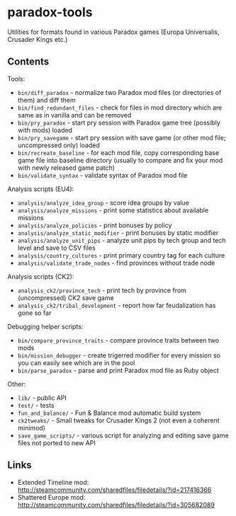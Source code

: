 paradox-tools
=============

Utilities for formats found in various Paradox games (Europa Universalis, Crusader Kings etc.)

Contents
--------

Tools:

* `bin/diff_paradox` - normalize two Paradox mod files (or directories of them) and diff them
* `bin/find_redundant_files` - check for files in mod directory which are same as in vanilla and can be removed
* `bin/pry_paradox` - start pry session with Paradox game tree (possibly with mods) loaded
* `bin/pry_savegame` - start pry session with save game (or other mod file; uncompressed only) loaded
* `bin/recreate_baseline` - for each mod file, copy corresponding base game file into baseline directory (usually to compare and fix your mod with newly released game patch)
* `bin/validate_syntax` - validate syntax of Paradox mod file

Analysis scripts (EU4):

* `analysis/analyze_idea_group` - score idea groups by value
* `analysis/analyze_missions` - print some statistics about available missions
* `analysis/analyze_policies` - print bonuses by policy
* `analysis/analyze_static_modifier` - print bonuses by static modifier
* `analysis/analyze_unit_pips` - analyze unit pips by tech group and tech level and save to CSV files
* `analysis/country_cultures` - print primary country tag for each culture
* `analysis/validate_trade_nodes` - find provinces without trade node

Analysis scripts (CK2):

* `analysis_ck2/province_tech` - print tech by province from (uncompressed) CK2 save game
* `analysis_ck2/tribal_development` - report how far feudalization has gone so far

Debugging helper scripts:

* `bin/compare_province_traits` - compare province traits between two mods
* `bin/mission_debugger` - create trigerred modifier for every mission so you can easily see which are in the pool
* `bin/parse_paradox` - parse and print Paradox mod file as Ruby object

Other:

* `lib/` - public API
* `test/` - tests
* `fun_and_balance/` - Fun & Balance mod automatic build system
* `ck2tweaks/` - Small tweaks for Crusader Kings 2 (not even a coherent minimod)
* `save_game_scripts/` - various script for analyzing and editing save game files not ported to new API

Links
-----

* Extended Timeline mod: http://steamcommunity.com/sharedfiles/filedetails/?id=217416366
* Shattered Europe mod: http://steamcommunity.com/sharedfiles/filedetails/?id=305682089

